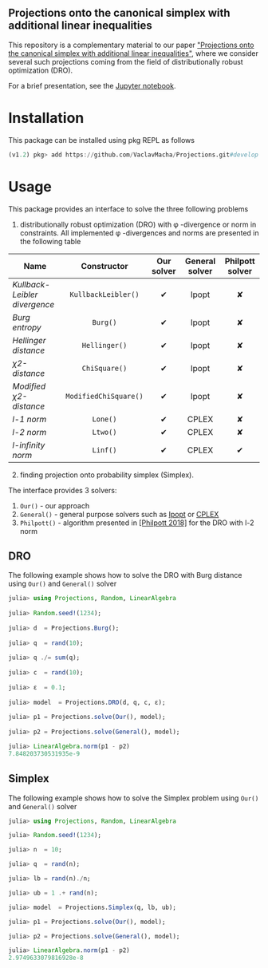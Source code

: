 ##  Projections onto the canonical simplex with additional linear inequalities
This repository is a complementary material to our paper ["Projections onto the canonical simplex with additional linear inequalities"](https://arxiv.org/abs/1905.03488), where we consider several such projections coming from the field of distributionally robust optimization (DRO).

For a brief presentation, see the [Jupyter notebook](https://github.com/VaclavMacha/Projections/blob/develop/experiments/examples.ipynb).

# Installation

This package can be installed using pkg REPL as follows
```julia
(v1.2) pkg> add https://github.com/VaclavMacha/Projections.git#develop
```

# Usage

This package provides an interface to solve the three following problems

1. distributionally robust optimization (DRO) with φ -divergence or norm in constraints. All implemented φ -divergences and norms are presented in the following table

| Name                          | Constructor           | Our solver   | General solver | Philpott solver |
| ---                           | :---:                 | :---:        | :---:          | :---:           |
| *Kullback-Leibler divergence* | `KullbackLeibler()`   | ✔            | Ipopt          | ✘               |
| *Burg entropy*                | `Burg()`              | ✔            | Ipopt          | ✘               |
| *Hellinger distance*          | `Hellinger()`         | ✔            | Ipopt          | ✘               |
| *χ2-distance*                 | `ChiSquare()`         | ✔            | Ipopt          | ✘               |
| *Modified χ2-distance*        | `ModifiedChiSquare()` | ✔            | Ipopt          | ✘               |
| *l-1 norm*                    | `Lone()`              | ✔            | CPLEX          | ✘               |
| *l-2 norm*                    | `Ltwo()`              | ✔            | CPLEX          | ✘               |
| *l-infinity norm*             | `Linf()`              | ✔            | CPLEX          | ✔               |

2. finding projection onto probability simplex (Simplex).

The interface provides 3 solvers: 

1. `Our()` - our approach
2. `General()` - general purpose solvers such as [Ipopt](https://github.com/coin-or/Ipopt) or [CPLEX](https://www.ibm.com/products/ilog-cplex-optimization-studio)
3. `Philpott()` - algorithm presented in [[Philpott 2018]](https://link.springer.com/article/10.1007/s10287-018-0314-0) for the DRO with l-2 norm

## DRO




The following example shows how to solve the DRO with Burg distance using `Our()` and `General()` solver
```julia
julia> using Projections, Random, LinearAlgebra                                                                                           
                                                                                                                                          
julia> Random.seed!(1234);                                                                                                                
                                                                                                                                       
julia> d  = Projections.Burg();                                                                                                           
                     
julia> q  = rand(10);                                                                                                                     
                     
julia> q ./= sum(q);                                                                                                                      
                                                  
julia> c  = rand(10);                                                                                                                     
                                                                                        
julia> ε  = 0.1;                                                                                                                          
                                                                                                      
julia> model  = Projections.DRO(d, q, c, ε);                                                                                              
                       
julia> p1 = Projections.solve(Our(), model);                                                                                            
                                                                                                                                          
julia> p2 = Projections.solve(General(), model);                                                                                          

julia> LinearAlgebra.norm(p1 - p2)                                                                                                        
7.848203730531935e-9
```

## Simplex

The following example shows how to solve the Simplex problem using `Our()` and `General()` solver
```julia
julia> using Projections, Random, LinearAlgebra                                                                                      

julia> Random.seed!(1234);                                                                                                           

julia> n  = 10;                                                                                                                      

julia> q  = rand(n);                                                                                                                 

julia> lb = rand(n)./n;                                                                                                              

julia> ub = 1 .+ rand(n);                                                                                                            

julia> model  = Projections.Simplex(q, lb, ub);                                                                                     

julia> p1 = Projections.solve(Our(), model);                                                                                       

julia> p2 = Projections.solve(General(), model);                                                                                     

julia> LinearAlgebra.norm(p1 - p2)                                                                                                   
2.9749633079816928e-8
```
